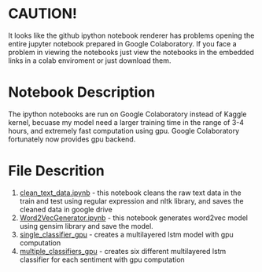 # CAUTION!
It looks like the github ipython notebook renderer has problems opening the entire jupyter notebook prepared in Google Colaboratory. If you face a problem in viewing the notebooks just view the notebooks in the embedded links in a colab enviroment or just download them.

# Notebook Description
The ipython notebooks are run on Google Colaboratory instead of Kaggle kernel, becuase my model need a larger training time in the range of 3-4 hours, and extremely fast computation using gpu. Google Colaboratory fortunately now provides gpu backend.

# File Descrition
1. [clean_text_data.ipynb](https://drive.google.com/open?id=1gIRzxNALV28ueIlHfl0UHa8OHqoX9zsx) - this notebook cleans the raw text data in the train and test using regular expression and nltk library, and saves the cleaned data in google drive
2. [Word2VecGenerator.ipynb](https://drive.google.com/open?id=1N2IieFh7Cm7zFXr_iwPaCOCNFEx0WMKX) - this notebook generates word2vec model using gensim library and save the model.
3. [single_classifier_gpu](https://drive.google.com/open?id=1i75pPSgnOio4b5YZWPPuv-eC4-3b0xmS) - creates a multilayered lstm model with gpu computation
4. [multiple_classifiers_gpu](https://drive.google.com/open?id=11dONs-V0NO6yxzRv2QTEDz9bJ0RwXHAO) - creates six different multilayered lstm classifier for each sentiment with gpu computation


